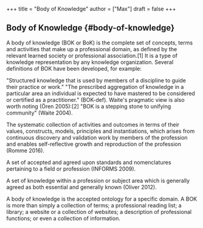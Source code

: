 +++
title = "Body of Knowledge"
author = ["Max"]
draft = false
+++

## Body of Knowledge {#body-of-knowledge}

A body of knowledge (BOK or BoK) is the complete set of concepts, terms and
activities that make up a professional domain, as defined by the relevant
learned society or professional association.[1] It is a type of knowledge
representation by any knowledge organization. Several definitions of BOK have
been developed, for example:

"Structured knowledge that is used by members of a discipline to guide their
practice or work." "The prescribed aggregation of knowledge in a particular
area an individual is expected to have mastered to be considered or certified
as a practitioner." (BOK-def). Waite's pragmatic view is also worth noting
(Ören 2005):[2] "BOK is a stepping stone to unifying community" (Waite 2004).

The systematic collection of activities and outcomes in terms of their values,
constructs, models, principles and instantiations, which arises from
continuous discovery and validation work by members of the profession and
enables self-reflective growth and reproduction of the profession (Romme
2016).

A set of accepted and agreed upon standards and nomenclatures pertaining to a
field or profession (INFORMS 2009).

A set of knowledge within a profession or subject area which is generally
agreed as both essential and generally known (Oliver 2012).

A body of knowledge is the accepted ontology for a specific domain. A BOK is
more than simply a collection of terms; a professional reading list; a library;
a website or a collection of websites; a description of professional functions;
or even a collection of information.
